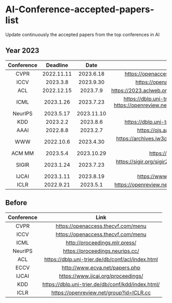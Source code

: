 # AI-Conference-accepted-papers-list

Update continuously the accepted papers from the top conferences in AI

## Year 2023
|Conference|Deadline|Date|Link|
|:----:|:----:|:----:|:----:|
|CVPR|2022.11.11|2023.6.18|https://openaccess.thecvf.com/CVPR2023?day=all|
|ICCV|2023.3.8|2023.9.30|https://openaccess.thecvf.com/ICCV2023|
|ACL|2022.12.15|2023.7.9|https://2023.aclweb.org/program/accepted_main_conference/|
|ICML|2023.1.26|2023.7.23|https://dblp.uni-trier.de/db/conf/icml/icml2023.html <br> https://openreview.net/group?id=ICML.cc/2023/Conference|
|NeurIPS|2023.5.17|2023.11.10||
|KDD|2023.2.2|2023.8.6|https://dblp.uni-trier.de/db/conf/kdd/kdd2023.html|
|AAAI|2022.8.8|2023.2.7|https://ojs.aaai.org/index.php/AAAI/index|
|WWW|2022.10.6|2023.4.30|https://archives.iw3c2.org/www2023/program/accepted-papers/|
|ACM MM|2023.5.4|2023.10.29|https://www.acmmm2023.org/|
|SIGIR|2023.1.24|2023.7.23|https://sigir.org/sigir2023/program/accepted-papers/full-papers/|
|IJCAI|2023.1.11|2023.8.19|https://www.ijcai.org/proceedings/2023/|
|ICLR|2022.9.21|2023.5.1|https://openreview.net/group?id=ICLR.cc/2023/Conference|

## Before
|Conference|Link|
|:----:|:----:|
|CVPR| https://openaccess.thecvf.com/menu|
|ICCV| https://openaccess.thecvf.com/menu|
|ICML| http://proceedings.mlr.press/|
|NeurIPS| https://proceedings.neurips.cc/|
|ACL| https://dblp.uni-trier.de/db/conf/acl/index.html|
|ECCV| http://www.ecva.net/papers.php|
|IJCAI| https://www.ijcai.org/proceedings/|
|KDD| https://dblp.uni-trier.de/db/conf/kdd/index.html/|
|ICLR| https://openreview.net/group?id=ICLR.cc|
